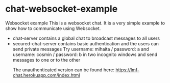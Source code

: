 # chat-websocket-example
Websocket example
This is a websocket chat. It is a very simple example to show how to communicate using Websocket.
<ul>
<li>
chat-server contains a global chat to broadcast messages to all users
</li>
<li>
secured-chat-server contains basic authentication and the users can send private messages
  Try username: mihaita / password: a and username: cosmin / password: b in two incognito windows and send messages to one or to the other
</li>

The unauthenticated version can be found here:
https://lmf-chat.herokuapp.com/index.html
